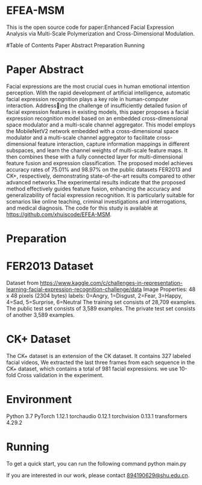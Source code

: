 # EFEA-MSM
This is the open source code for paper:Enhanced Facial Expression Analysis via Multi-Scale Polymerization and Cross-Dimensional Modulation.

#Table of Contents
Paper Abstract
Preparation
Running
# Paper Abstract
Facial expressions are the most crucial cues in human emotional intention perception. With the rapid development of artificial intelligence, automatic facial expression recognition plays a key role in human-computer interaction. Addressing the challenge of insufficiently detailed fusion of facial expression features in existing models, this paper proposes a facial expression recognition model based on an embedded cross-dimensional space modulator and a multi-scale channel aggregator. This model employs the MobileNetV2 network embedded with a cross-dimensional space modulator and a multi-scale channel aggregator to facilitate cross-dimensional feature interaction, capture information mappings in different subspaces, and learn the channel weights of multi-scale feature maps. It then combines these with a fully connected layer for multi-dimensional feature
fusion and expression classification. The proposed model achieves accuracy rates of 75.01% and 98.97% on the public datasets FER2013 and CK+, respectively, demonstrating state-of-the-art results compared to other advanced networks.The experimental results indicate that the proposed method effectively guides feature fusion, enhancing the accuracy and generalizability of facial expression recognition. It is particularly suitable for scenarios like online teaching, criminal investigations and interrogations, and medical diagnosis. The code for this study is available at https://github.com/xhuiscode/EFEA-MSM.
# Preparation
# FER2013 Dataset
Dataset from https://www.kaggle.com/c/challenges-in-representation-learning-facial-expression-recognition-challenge/data Image Properties: 48 x 48 pixels (2304 bytes) labels: 0=Angry, 1=Disgust, 2=Fear, 3=Happy, 4=Sad, 5=Surprise, 6=Neutral The training set consists of 28,709 examples. The public test set consists of 3,589 examples. The private test set consists of another 3,589 examples.
# CK+ Dataset
The CK+ dataset is an extension of the CK dataset. It contains 327 labeled facial videos, We extracted the last three frames from each sequence in the CK+ dataset, which contains a total of 981 facial expressions. we use 10-fold Cross validation in the experiment.

# Environment
Python 3.7
PyTorch 1.12.1
torchaudio 0.12.1
torchvision 0.13.1
transformers 4.29.2

# Running
To get a quick start, you can run the following command
python main.py

If you are interested in our work, please contact 894190629@shu.edu.cn.
